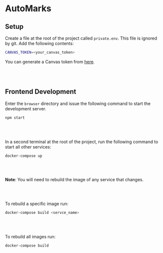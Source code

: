 # AutoMarks

## Setup

Create a file at the root of the project called `private.env`. This file is ignored by git. Add the following contents:

```bash
CANVAS_TOKEN=<your_canvas_token>
```

You can generate a Canvas token from [here](https://uncc.instructure.com/profile/settings).

<br>
<br>

## Frontend Development

Enter the `browser` directory and issue the following command to start the development server.

```bash
npm start
```

<br>
<br>

In a second terminal at the root of the project, run the following command to start all other services:

```bash
docker-compose up
```

<br>
<br>

__Note__: You will need to rebuild the image of any service that changes. 

<br>
<br>

To rebuild a specific image run:

```bash
docker-compose build <servce_name>
```

<br>
<br>

To rebuild all images run:

```bash
docker-compose build
```
